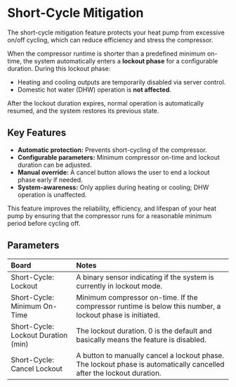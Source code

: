 # Short-Cycle Mitigation

The short-cycle mitigation feature protects your heat pump from excessive on/off cycling, which can reduce efficiency and stress the compressor.

When the compressor runtime is shorter than a predefined minimum on-time, the system automatically enters a **lockout phase** for a configurable duration. During this lockout phase:

- Heating and cooling outputs are temporarily disabled via server control.
- Domestic hot water (DHW) operation is **not affected**.

After the lockout duration expires, normal operation is automatically resumed, and the system restores its previous state.

## Key Features

- **Automatic protection:** Prevents short-cycling of the compressor.
- **Configurable parameters:** Minimum compressor on-time and lockout duration can be adjusted.
- **Manual override:** A cancel button allows the user to end a lockout phase early if needed.
- **System-awareness:** Only applies during heating or cooling; DHW operation is unaffected.

This feature improves the reliability, efficiency, and lifespan of your heat pump by ensuring that the compressor runs for a reasonable minimum period before cycling off.

## Parameters

| Board | Notes |
|:---|:---|
| Short-Cycle: Lockout | A binary sensor indicating if the system is currently in lockout mode. |
| Short-Cycle: Minimum On-Time | Minimum compressor on-time. If the compressor runtime is below this number, a lockout phase is initiated. |
| Short-Cycle: Lockout Duration (min) | The lockout duration. 0 is the default and basically means the feature is disabled. |
| Short-Cycle: Cancel Lockout | A button to manually cancel a lockout phase. The lockout phase is automatically cancelled after the lockout duration. |
